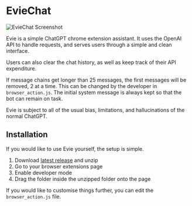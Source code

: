 # EvieChat

![EvieChat Screenshot](https://i.imgur.com/dtSnzdz.png)

Evie is a simple ChatGPT chrome extension assistant. It uses the OpenAI API to handle requests, and serves users through a simple and clean interface.

Users can also clear the chat history, as well as keep track of their API expenditure.  

If message chains get longer than 25 messages, the first messages will be removed, 2 at a time. This can be changed by the developer in `browser_action.js`. The initial system message is always kept so that the bot can remain on task.

Evie is subject to all of the usual bias, limitations, and hallucinations of the normal ChatGPT.

## Installation
If you would like to use Evie yourself, the setup is simple.

1. Download [latest release](https://github.com/greendra8/EvieChat/releases) and unzip
2. Go to your browser extensions page
3. Enable developer mode
4. Drag the folder inside the unzipped folder onto the page

If you would like to customise things further, you can edit the `browser_action.js` file.

